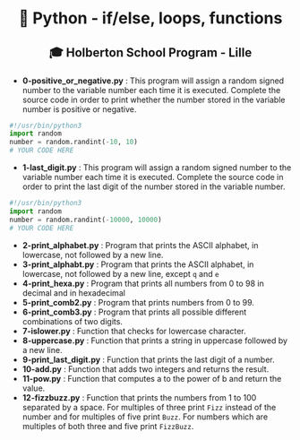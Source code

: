 # <p align="center">🐍 Python - if/else, loops, functions</p>
## <p align="center">🎓 Holberton School Program - Lille</p>
- **0-positive_or_negative.py** : This program will assign a random signed number to the variable number each time it is executed. Complete the source code in order to print whether the number stored in the variable number is positive or negative.
```python
#!/usr/bin/python3
import random
number = random.randint(-10, 10)
# YOUR CODE HERE
```
- **1-last_digit.py** : This program will assign a random signed number to the variable number each time it is executed. Complete the source code in order to print the last digit of the number stored in the variable number.
```python
#!/usr/bin/python3
import random
number = random.randint(-10000, 10000)
# YOUR CODE HERE
```
- **2-print_alphabet.py** : Program that prints the ASCII alphabet, in lowercase, not followed by a new line.
- **3-print_alphabt.py** : Program that prints the ASCII alphabet, in lowercase, not followed by a new line, except `q` and `e`
- **4-print_hexa.py** : Program that prints all numbers from 0 to 98 in decimal and in hexadecimal
- **5-print_comb2.py** : Program that prints numbers from 0 to 99.
- **6-print_comb3.py** : Program that prints all possible different combinations of two digits.
- **7-islower.py** : Function that checks for lowercase character.
- **8-uppercase.py** : Function that prints a string in uppercase followed by a new line.
- **9-print_last_digit.py** : Function that prints the last digit of a number.
- **10-add.py** : Function that adds two integers and returns the result.
- **11-pow.py** : Function that computes a to the power of b and return the value.
- **12-fizzbuzz.py** : Function that prints the numbers from 1 to 100 separated by a space. For multiples of three print `Fizz` instead of the number and for multiples of five print `Buzz`. For numbers which are multiples of both three and five print `FizzBuzz`.
